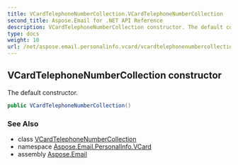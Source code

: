 ```yaml
---
title: VCardTelephoneNumberCollection.VCardTelephoneNumberCollection
second_title: Aspose.Email for .NET API Reference
description: VCardTelephoneNumberCollection constructor. The default constructor
type: docs
weight: 10
url: /net/aspose.email.personalinfo.vcard/vcardtelephonenumbercollection/vcardtelephonenumbercollection/
---
```

## VCardTelephoneNumberCollection constructor

The default constructor.

```csharp
public VCardTelephoneNumberCollection()
```

### See Also

* class [VCardTelephoneNumberCollection](../)
* namespace [Aspose.Email.PersonalInfo.VCard](../../vcardtelephonenumbercollection/)
* assembly [Aspose.Email](../../../)


